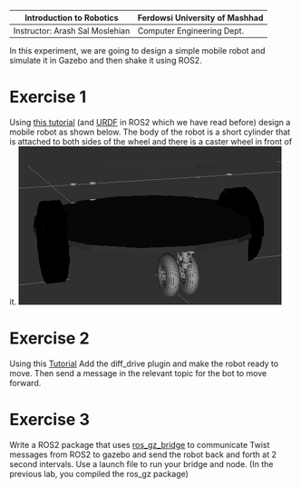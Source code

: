 |  Introduction to Robotics |  Ferdowsi University of Mashhad |
|---|---|
|  Instructor: Arash Sal Moslehian |  Computer Engineering Dept. |

In this experiment, we are going to design a simple mobile robot and simulate it in Gazebo and then shake it using ROS2.

# Exercise 1

Using [this tutorial](https://gazebosim.org/docs/garden/building_robot) (and  [URDF](https://docs.ros.org/en/foxy/Tutorials/Intermediate/URDF/URDF-Main.html) in ROS2 which we have read before) design a mobile robot as shown below. The body of the robot is a short cylinder that is attached to both sides of the wheel and there is a caster wheel in front of it.
![](assets/lab4/robot.png)

# Exercise 2

Using this [Tutorial](https://gazebosim.org/docs/garden/moving_robot) Add the diff_drive plugin and make the robot ready to move. Then send a message in the relevant topic for the bot to move forward.

# Exercise 3

Write a ROS2 package that uses [ros_gz_bridge](https://github.com/gazebosim/ros_gz/tree/ros2/ros_gz_bridge) to communicate Twist messages from ROS2 to gazebo and send the robot back and forth at 2 second intervals.  Use a launch file to run your bridge and node. (In the previous lab, you compiled the ros_gz package)
